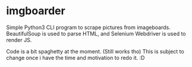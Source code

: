 # imgboarder
Simple Python3 CLI program to scrape pictures from imageboards.
BeautifulSoup is used to parse HTML, and Selenium Webdriver is used to render JS.

Code is a bit spaghetty at the moment.  (Still works tho) 
This is subject to change once i have the time and motivation to redo it. :D
